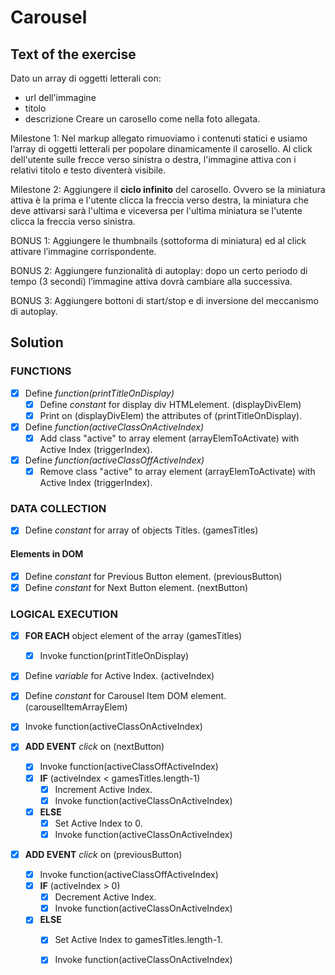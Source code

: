 # Carousel

## Text of the exercise
Dato un array di oggetti letterali con:
- url dell'immagine
- titolo
- descrizione 
Creare un carosello come nella foto allegata.

Milestone 1:
Nel markup allegato rimuoviamo i contenuti statici e usiamo l’array di oggetti letterali per popolare dinamicamente il carosello.
Al click dell'utente sulle frecce verso sinistra o destra, l'immagine attiva con i relativi titolo e testo diventerà visibile.

Milestone 2:
Aggiungere il **ciclo infinito** del carosello. Ovvero se la miniatura attiva è la prima e l'utente clicca la freccia verso destra, la miniatura che deve attivarsi sarà l'ultima e viceversa per l'ultima miniatura se l'utente clicca la freccia verso sinistra.

BONUS 1:
Aggiungere le thumbnails (sottoforma di miniatura) ed al click attivare l’immagine corrispondente.

BONUS 2:
Aggiungere funzionalità di autoplay: dopo un certo periodo di tempo (3 secondi) l’immagine attiva dovrà cambiare alla successiva.

BONUS 3:
Aggiungere bottoni di start/stop e di inversione del meccanismo di autoplay.

## Solution

### FUNCTIONS

- [x] Define *function(printTitleOnDisplay)*
    - [x] Define *constant* for display div HTMLelement. (displayDivElem)
    - [x] Print on (displayDivElem) the attributes of (printTitleOnDisplay).

- [x] Define *function(activeClassOnActiveIndex)*
    - [x] Add class "active" to array element (arrayElemToActivate) with Active Index (triggerIndex).

- [x] Define *function(activeClassOffActiveIndex)*
    - [x] Remove class "active" to array element (arrayElemToActivate) with Active Index (triggerIndex).

### DATA COLLECTION

- [x] Define *constant* for array of objects Titles. (gamesTitles)

#### Elements in DOM

- [x] Define *constant* for Previous Button element. (previousButton)
- [x] Define *constant* for Next Button element. (nextButton)

### LOGICAL EXECUTION

- [x] **FOR EACH** object element of the array (gamesTitles)
    - [x] Invoke function(printTitleOnDisplay)

- [x] Define *variable* for Active Index. (activeIndex)

- [x] Define *constant* for Carousel Item DOM element. (carouselItemArrayElem)

- [x] Invoke function(activeClassOnActiveIndex)

- [x] **ADD EVENT** *click* on (nextButton)
    - [x] Invoke function(activeClassOffActiveIndex)
    - [x] **IF** (activeIndex < gamesTitles.length-1)
        - [x] Increment Active Index.
        - [x] Invoke function(activeClassOnActiveIndex)
    - [x] **ELSE**
        - [x] Set Active Index to 0.
        - [x] Invoke function(activeClassOnActiveIndex)

- [x] **ADD EVENT** *click* on (previousButton)
    - [x] Invoke function(activeClassOffActiveIndex)
    - [x] **IF** (activeIndex > 0)
        - [x] Decrement Active Index.
        - [x] Invoke function(activeClassOnActiveIndex)
    - [x] **ELSE**
        - [x] Set Active Index to gamesTitles.length-1.
        - [x] Invoke function(activeClassOnActiveIndex)



